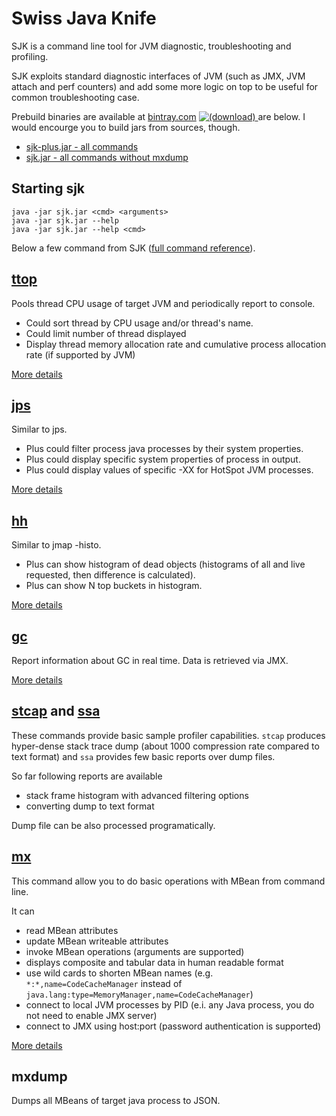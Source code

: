 Swiss Java Knife
=========

SJK is a command line tool for JVM diagnostic, troubleshooting and profiling.

SJK exploits standard diagnostic interfaces of JVM (such as JMX, JVM attach and perf counters) and add some more logic on top 
to be useful for common troubleshooting case.


Prebuild binaries are available at [bintray.com](https://bintray.com)
[ ![(download)](https://api.bintray.com/packages/aragozin/generic/sjk/images/download.svg) ](https://bintray.com/aragozin/generic/sjk/_latestVersion) are below. I would encourge you to build jars from sources, though.
- [sjk-plus.jar - all commands](https://bintray.com/artifact/download/aragozin/generic/sjk-plus-0.3.9.jar)
- [sjk.jar - all commands without mxdump](https://bintray.com/artifact/download/aragozin/generic/sjk-0.3.9.jar)


Starting sjk
----

    java -jar sjk.jar <cmd> <arguments>
    java -jar sjk.jar --help
    java -jar sjk.jar --help <cmd>

Below a few command from SJK ([full command reference](sjk-core/COMMANDS.md)).

[ttop]
----

Pools thread CPU usage of target JVM and periodically report to console.

 - Could sort thread by CPU usage and/or thread's name.
 - Could limit number of thread displayed
 - Display thread memory allocation rate and cumulative process allocation rate (if supported by JVM)

[More details](sjk-core/COMMANDS.md#ttop-command)

[jps]
----

Similar to jps. 

- Plus could filter process java processes by their system properties.
- Plus could display specific system properties of process in output.
- Plus could display values of specific -XX for HotSpot JVM processes. 
 
[More details](sjk-core/COMMANDS.md#jps-command)

[hh]
----

Similar to jmap -histo.

- Plus can show histogram of dead objects (histograms of all and live requested, then difference is calculated).
- Plus can show N top buckets in histogram.

[More details](sjk-core/COMMANDS.md#hh-command)

[gc]
-----

Report information about GC in real time. Data is retrieved via JMX.

[More details](sjk-core/COMMANDS.md#gc-command)

[stcap] and [ssa]
----

These commands provide basic sample profiler capabilities. `stcap` produces hyper-dense stack trace dump 
(about 1000 compression rate compared to text format) and `ssa` provides few basic reports over dump files. 

So far following reports are available
- stack frame histogram with advanced filtering options
- converting dump to text format

Dump file can be also processed programatically.

[mx]
-----

This command allow you to do basic operations with MBean from command line.

It can
- read MBean attributes
- update MBean writeable attributes
- invoke MBean operations (arguments are supported)
- displays composite and tabular data in human readable format
- use wild cards to shorten MBean names (e.g. `*:*,name=CodeCacheManager` instead of `java.lang:type=MemoryManager,name=CodeCacheManager`)
- connect to local JVM processes by PID (e.i. any Java process, you do not need to enable JMX server)
- connect to JMX using host:port (password authentication is supported)

[More details](sjk-core/COMMANDS.md#mx-command)

mxdump
-----

Dumps all MBeans of target java process to JSON.

 [ttop]: sjk-core/COMMANDS.md#ttop-command
 [jps]: sjk-core/COMMANDS.md#jps-command
 [hh]: sjk-core/COMMANDS.md#hh-command
 [gc]: sjk-core/COMMANDS.md#gc-command
 [mx]: sjk-core/COMMANDS.md#mx-command
 [stcap]: sjk-core/COMMANDS.md#stcap-command
 [ssa]: sjk-core/COMMANDS.md#ssa-command
